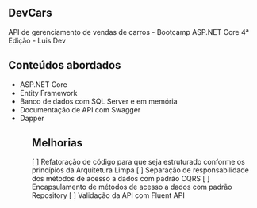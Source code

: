 ## DevCars
API de gerenciamento de vendas de carros - Bootcamp ASP.NET Core 4ª Edição - Luis Dev

<h2>Conteúdos abordados</h2>
<ul>
  <li>ASP.NET Core</li>
  <li>Entity Framework</li>
  <li>Banco de dados com SQL Server e em memória</li>
  <li>Documentação de API com Swagger</li>
  <li>Dapper</li>
<ul>
  
## Melhorias
[ ] Refatoração de código para que seja estruturado conforme os princípios da Arquitetura Limpa
[ ] Separação de responsabilidade dos métodos de acesso a dados com padrão CQRS
[ ] Encapsulamento de métodos de acesso a dados com padrão Repository
[ ] Validação da API com Fluent API


